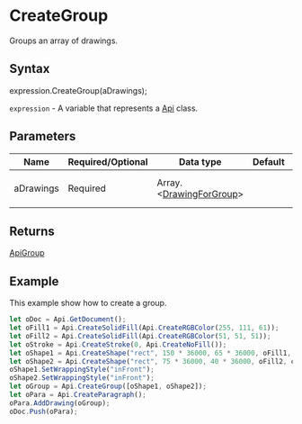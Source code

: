 # CreateGroup

Groups an array of drawings.

## Syntax

expression.CreateGroup(aDrawings);

`expression` - A variable that represents a [Api](../Api.md) class.

## Parameters

| **Name** | **Required/Optional** | **Data type** | **Default** | **Description** |
| ------------- | ------------- | ------------- | ------------- | ------------- |
| aDrawings | Required | Array.<[DrawingForGroup](../../Enumeration/DrawingForGroup.md)> |  | An array of drawings to group. |

## Returns

[ApiGroup](../../ApiGroup/ApiGroup.md)

## Example

This example show how to create a group.

```javascript
let oDoc = Api.GetDocument();
let oFill1 = Api.CreateSolidFill(Api.CreateRGBColor(255, 111, 61));
let oFill2 = Api.CreateSolidFill(Api.CreateRGBColor(51, 51, 51));
let oStroke = Api.CreateStroke(0, Api.CreateNoFill());
let oShape1 = Api.CreateShape("rect", 150 * 36000, 65 * 36000, oFill1, oStroke);
let oShape2 = Api.CreateShape("rect", 75 * 36000, 40 * 36000, oFill2, oStroke);
oShape1.SetWrappingStyle("inFront");
oShape2.SetWrappingStyle("inFront");
let oGroup = Api.CreateGroup([oShape1, oShape2]);
let oPara = Api.CreateParagraph();
oPara.AddDrawing(oGroup);
oDoc.Push(oPara);
```
